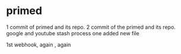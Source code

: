 # primed
1 commit of primed and its repo.
2 commit of the primed and its repo.
google and youtube
stash process
one added new file

1st webhook, again , again

